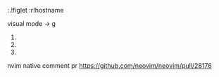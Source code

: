 :.!figlet
:r!hostname

visual mode -> g<c-a>

1.
1.
1.

nvim native comment pr
https://github.com/neovim/neovim/pull/28176
